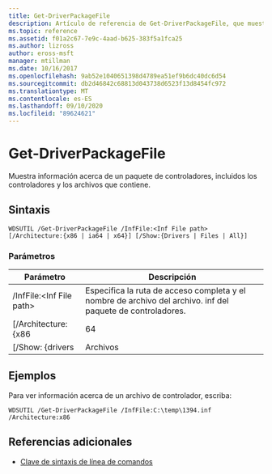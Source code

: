 ```yaml
---
title: Get-DriverPackageFile
description: Artículo de referencia de Get-DriverPackageFile, que muestra información acerca de un paquete de controladores, incluidos los controladores y los archivos que contiene.
ms.topic: reference
ms.assetid: f01a2c67-7e9c-4aad-b625-383f5a1fca25
ms.author: lizross
author: eross-msft
manager: mtillman
ms.date: 10/16/2017
ms.openlocfilehash: 9ab52e1040651398d4789ea51ef9b6dc40dc6d54
ms.sourcegitcommit: db2d46842c68813d043738d6523f13d8454fc972
ms.translationtype: MT
ms.contentlocale: es-ES
ms.lasthandoff: 09/10/2020
ms.locfileid: "89624621"
---
```

# <a name="get-driverpackagefile"></a>Get-DriverPackageFile

Muestra información acerca de un paquete de controladores, incluidos los controladores y los archivos que contiene.

## <a name="syntax"></a>Sintaxis

```
WDSUTIL /Get-DriverPackageFile /InfFile:<Inf File path> [/Architecture:{x86 | ia64 | x64}] [/Show:{Drivers | Files | All}]
```

### <a name="parameters"></a>Parámetros

|         Parámetro         |                              Descripción                               |
|---------------------------|------------------------------------------------------------------------|
| /InfFile:\<Inf File path> | Especifica la ruta de acceso completa y el nombre de archivo del archivo. inf del paquete de controladores. |
|    [/Architecture: {x86    |                                  64                                  |
|     [/Show: {drivers      |                                 Archivos                                  |

## <a name="examples"></a>Ejemplos

Para ver información acerca de un archivo de controlador, escriba:
```
WDSUTIL /Get-DriverPackageFile /InfFile:C:\temp\1394.inf /Architecture:x86
```

## <a name="additional-references"></a>Referencias adicionales

- [Clave de sintaxis de línea de comandos](command-line-syntax-key.md)